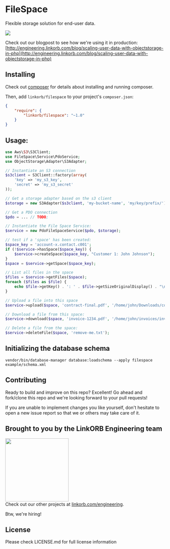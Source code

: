 # FileSpace

Flexible storage solution for end-user data.

<img src="http://www.linkorb.com/d/online/linkorb/upload/engineering-blog/filespace_diagram.png" />

Check out our blogpost to see how we're using it in production:   [http://engineering.linkorb.com/blog/scaling-user-data-with-objectstorage-in-php](http://engineering.linkorb.com/blog/scaling-user-data-with-objectstorage-in-php)

## Installing

Check out [composer](http://www.getcomposer.org) for details about installing and running composer.

Then, add `linkorb/filespace` to your project's `composer.json`:

```json
{
    "require": {
        "linkorb/filespace": "~1.0"
    }
}
```
## Usage:

```php
use Aws\S3\S3Client;
use FileSpace\Service\PdoService;
use ObjectStorage\Adapter\S3Adapter;

// Instantiate an S3 connection
$s3client = S3Client::factory(array(
    'key' => 'my_s3_key',
    'secret' => 'my_s3_secret'
));

// Get a storage adapter based on the s3 client
$storage = new S3Adapter($s3client, 'my-bucket-name', 'my/key/prefix/');

// Get a PDO connection
$pdo = ... // TODO;

// Instantiate the File Space Service:
$service = new PdoFileSpaceService($pdo, $storage);

// test if a 'space' has been created:
$space_key = 'account-x.contact.c001';
if (!$service->hasSpace($space_key)) {
    $service->createSpace($space_key, "Customer 1: John Johnson");
}
$space = $service->getSpace($space_key);

// List all files in the space
$files = $service->getFiles($space);
foreach ($files as $file) {
    echo $file->getKey() . ': ' . $file->getSizeOriginalDisplay() . "\n";
}

// Upload a file into this space
$service->upload($space, 'contract-final.pdf', '/home/john/Downloads/contract.pdf');

// Download a file from this space:
$service->download($space, 'invoice-1234.pdf', '/home/john/invoices/invoice-1234.pdf');

// Delete a file from the space:
$service->deleteFile($space, 'remove-me.txt');


```
## Initializing the database schema

    vendor/bin/database-manager database:loadschema --apply filespace example/schema.xml

## Contributing

Ready to build and improve on this repo? Excellent!
Go ahead and fork/clone this repo and we're looking forward to your pull requests!

If you are unable to implement changes you like yourself, don't hesitate to
open a new issue report so that we or others may take care of it.

## Brought to you by the LinkORB Engineering team

<img src="http://www.linkorb.com/d/meta/tier1/images/linkorbengineering-logo.png" width="200px" /><br />
Check out our other projects at [linkorb.com/engineering](http://www.linkorb.com/engineering).

Btw, we're hiring!

## License

Please check LICENSE.md for full license information
